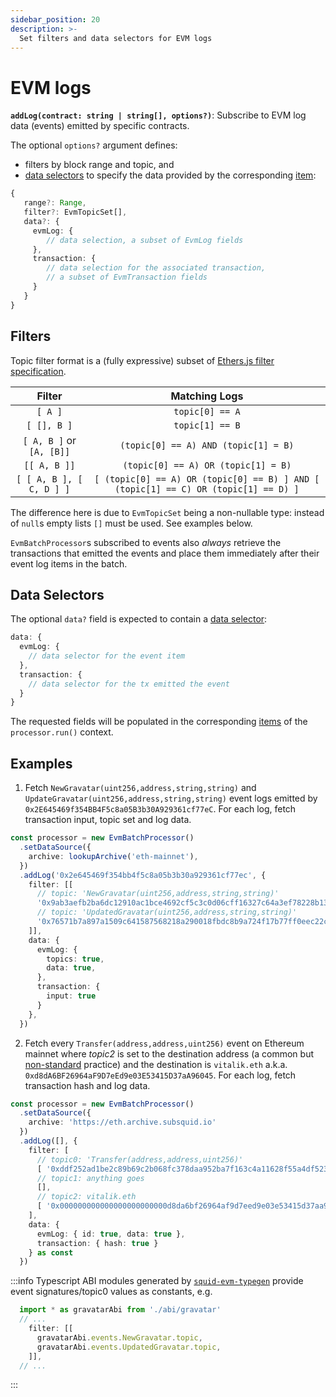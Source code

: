 ```yaml
---
sidebar_position: 20
description: >-
  Set filters and data selectors for EVM logs
---
```


# EVM logs

**`addLog(contract: string | string[], options?)`**: Subscribe to EVM log data (events) emitted by specific contracts.

The optional `options?` argument defines:
+ filters by block range and topic, and
+ [data selectors](/firesquid/evm-indexing/configuration/data-selectors) to specify the data provided by the corresponding [item](/evm-indexing/context-interfaces):

```typescript
{
   range?: Range,
   filter?: EvmTopicSet[],
   data?: {
     evmLog: { 
        // data selection, a subset of EvmLog fields
     },
     transaction: {
        // data selection for the associated transaction, 
        // a subset of EvmTransaction fields
     }
   }  
}
```

## Filters

Topic filter format is a (fully expressive) subset of [Ethers.js filter specification](https://docs.ethers.io/v5/concepts/events/#events--filters). 

| Filter                 | Matching Logs                         |  
|:-----------------------:|:------------------------------------:|
| `[ A ]`                 | `topic[0] == A`                      |
| `[ [], B ]`             | `topic[1] == B`                      |
| `[ A, B ]` or `[A, [B]]`| `(topic[0] == A) AND (topic[1] = B)` |
| `[[ A, B ]]`            | `(topic[0] == A) OR (topic[1] = B)`  |
| `[ [ A, B ], [ C, D ] ]`| `[ (topic[0] == A) OR (topic[0] == B) ] AND [ (topic[1] == C) OR (topic[1] == D) ]` |


The difference here is due to `EvmTopicSet` being a non-nullable type: instead of `null`s empty lists `[]` must be used. See examples below.

`EvmBatchProcessor`s subscribed to events also *always* retrieve the transactions that emitted the events and place them immediately after their event log items in the batch.

## Data Selectors

The optional `data?` field is expected to contain a [data selector](/firesquid/evm-indexing/configuration/data-selectors):
```ts
data: {
  evmLog: {
    // data selector for the event item
  },
  transaction: {
    // data selector for the tx emitted the event
  }
}
```
The requested fields will be populated in the corresponding [items](/firesquid/evm-indexing/context-interfaces) of the `processor.run()` context.

## Examples

1) Fetch `NewGravatar(uint256,address,string,string)` and `UpdateGravatar(uint256,address,string,string)` event logs emitted by `0x2E645469f354BB4F5c8a05B3b30A929361cf77eC`. For each log, fetch transaction input, topic set and log data.

```ts
const processor = new EvmBatchProcessor()
  .setDataSource({
    archive: lookupArchive('eth-mainnet'),
  })
  .addLog('0x2e645469f354bb4f5c8a05b3b30a929361cf77ec', {
    filter: [[
      // topic: 'NewGravatar(uint256,address,string,string)'
      '0x9ab3aefb2ba6dc12910ac1bce4692cf5c3c0d06cff16327c64a3ef78228b130b',
      // topic: 'UpdatedGravatar(uint256,address,string,string)'
      '0x76571b7a897a1509c641587568218a290018fbdc8b9a724f17b77ff0eec22c0c',
    ]],
    data: {
      evmLog: {
        topics: true, 
        data: true,  
      },
      transaction: {
        input: true
      }
    },
  })
```

2) Fetch every `Transfer(address,address,uint256)` event on Ethereum mainnet where *topic2* is set to the destination address (a common but [non-standard](https://eips.ethereum.org/EIPS/eip-20) practice) and the destination is `vitalik.eth` a.k.a. `0xd8dA6BF26964aF9D7eEd9e03E53415D37aA96045`. For each log, fetch transaction hash and log data.

```ts
const processor = new EvmBatchProcessor()
  .setDataSource({
    archive: 'https://eth.archive.subsquid.io'
  })
  .addLog([], {
    filter: [
      // topic0: 'Transfer(address,address,uint256)'
      [ '0xddf252ad1be2c89b69c2b068fc378daa952ba7f163c4a11628f55a4df523b3ef' ],
      // topic1: anything goes
      [],
      // topic2: vitalik.eth
      [ '0x000000000000000000000000d8da6bf26964af9d7eed9e03e53415d37aa96045' ]
    ],
    data: {
      evmLog: { id: true, data: true },
      transaction: { hash: true }
    } as const
  })
```

:::info
Typescript ABI modules generated by [`squid-evm-typegen`](/firesquid/evm-indexing/squid-evm-typegen) provide event signatures/topic0 values as constants, e.g.

```ts
  import * as gravatarAbi from './abi/gravatar'
  // ...
    filter: [[
      gravatarAbi.events.NewGravatar.topic,
      gravatarAbi.events.UpdatedGravatar.topic,
    ]],
  // ...
```
:::
